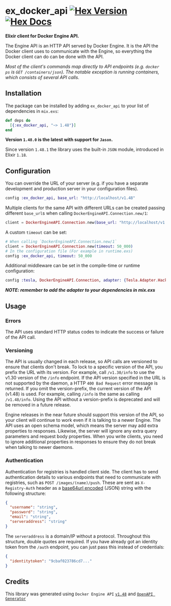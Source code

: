 # ex_docker_api [![Hex Version](https://img.shields.io/hexpm/v/ex_docker_api.svg)](https://hex.pm/packages/ex_docker_api) [![Hex Docs](https://img.shields.io/badge/docs-hexpm-blue.svg)](https://hexdocs.pm/ex_docker_api/)

**Elixir client for Docker Engine API.**

The Engine API is an HTTP API served by Docker Engine. It is the API the Docker client uses to communicate with the Engine, so everything the Docker client can do can be done with the API.

_Most of the client's commands map directly to API endpoints (e.g. `docker ps` is `GET /containers/json`). The notable exception is running containers, which consists of several API calls._

## Installation

The package can be installed by adding `ex_docker_api` to your list of dependencies in `mix.exs`:

```elixir
def deps do
  [{:ex_docker_api, "~> 1.48"}]
end
```

**Version `1.48.0` is the latest with support for `Jason`.**

Since version `1.48.1` the library uses the built-in `JSON` module, introduced in Elixir `1.18`.


## Configuration

You can override the URL of your server (e.g. if you have a separate development and production server in your
configuration files).

```elixir
config :ex_docker_api, base_url: "http://localhost/v1.48"
```

Multiple clients for the same API with different URLs can be created passing different `base_url`s when calling
`DockerEngineAPI.Connection.new/1`:

```elixir
client = DockerEngineAPI.Connection.new(base_url: "http://localhost/v1.48")
```

A custom `timeout` can be set:
```elixir
# When calling `DockerEngineAPI.Connection.new/1`
client = DockerEngineAPI.Connection.new(timeout: 50_000)
# In the configuration file (For example in runtime.exs)
config :ex_docker_api, timeout: 50_000
```

Additional middleware can be set in the compile-time or runtime configuration:
```elixir  
config :tesla, DockerEngineAPI.Connection, adapter: {Tesla.Adapter.Hackney, recv_timeout: 50_000}
```

***NOTE: remember to add the adapter to your dependencies in mix.exs***

## Usage
 
### Errors

The API uses standard HTTP status codes to indicate the success or failure of the API call.
  

### Versioning

The API is usually changed in each release, so API calls are versioned to ensure that clients don't break. To lock to a specific version of the API, you prefix the URL with its version. For example, call `/v1.30/info` to use the v1.30 version of the `/info` endpoint. If the API version specified in the URL is not supported by the daemon, a HTTP `400 Bad Request` error message is returned. If you omit the version-prefix, the current version of the API (v1.48) is used. For example, calling `/info` is the same as calling `/v1.48/info`. Using the API without a version-prefix is deprecated and will be removed in a future release.

Engine releases in the near future should support this version of the API, so your client will continue to work even if it is talking to a newer Engine. The API uses an open schema model, which means the server may add extra properties to responses. Likewise, the server will ignore any extra query parameters and request body properties. When you write clients, you need to ignore additional properties in responses to ensure they do not break when talking to newer daemons.

### Authentication

Authentication for registries is handled client side. The client has to send authentication details to various endpoints that need to communicate with registries, such as `POST /images/(name)/push`. These are sent as `X-Registry-Auth` header as a [base64url encoded](https://tools.ietf.org/html/rfc4648#section-5) (JSON) string with the following structure:

```json
{
  "username": "string",
  "password": "string",
  "email": "string",
  "serveraddress": "string"
}
```

The `serveraddress` is a domain/IP without a protocol. Throughout this structure, double quotes are required.
If you have already got an identity token from the `/auth` endpoint, you can just pass this instead of credentials:

```json
{
  "identitytoken": "9cbaf023786cd7..."
}
```


## Credits

This library was generated using `Docker Engine API` [`v1.48`](https://docs.docker.com/reference/api/engine/version/v1.48/) 
and [`OpenAPI Generator`](https://github.com/OpenAPITools/openapi-generator)